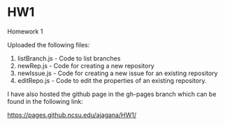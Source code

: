 # HW1
Homework 1

Uploaded  the following files:
1. listBranch.js - Code to list branches
2. newRep.js - Code for creating a new repository
3. newIssue.js - Code for creating a new issue for an existing repository
4. editRepo.js - Code to edit the properties of an existing repository.

I have also hosted the github page in the gh-pages branch which can be found in the following link:

https://pages.github.ncsu.edu/ajagana/HW1/

